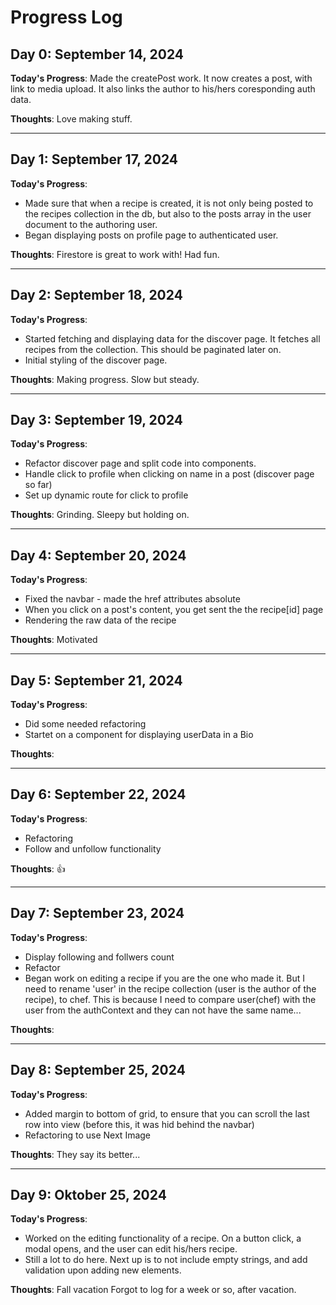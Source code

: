 # Progress Log

## Day 0: September 14, 2024

**Today's Progress**: 
Made the createPost work. It now creates a post, with link to media upload. It also links the author to his/hers coresponding auth data.

**Thoughts**: 
Love making stuff.

__________________________________________________

## Day 1: September 17, 2024

**Today's Progress**: 
- Made sure that when a recipe is created, it is not only being posted to the recipes collection in the db, but also to the posts array in the user document to the authoring user.
- Began displaying posts on profile page to authenticated user.

**Thoughts**: 
Firestore is great to work with!
Had fun.

__________________________________________________

## Day 2: September 18, 2024

**Today's Progress**: 
- Started fetching and displaying data for the discover page. It fetches all recipes from the collection. This should be paginated later on.
- Initial styling of the discover page.

**Thoughts**: 
Making progress. Slow but steady.


__________________________________________________

## Day 3: September 19, 2024

**Today's Progress**: 
- Refactor discover page and split code into components.
- Handle click to profile when clicking on name in a post (discover page so far)
- Set up dynamic route for click to profile

**Thoughts**: 
Grinding. Sleepy but holding on.


__________________________________________________

## Day 4: September 20, 2024

**Today's Progress**: 
- Fixed the navbar - made the href attributes absolute
- When you click on a post's content, you get sent the the recipe[id] page
- Rendering the raw data of the recipe

**Thoughts**: 
Motivated

__________________________________________________

## Day 5: September 21, 2024

**Today's Progress**: 
- Did some needed refactoring
- Startet on a component for displaying userData in a Bio

**Thoughts**: 

__________________________________________________

## Day 6: September 22, 2024

**Today's Progress**: 
- Refactoring
- Follow and unfollow functionality

**Thoughts**: 
👍
__________________________________________________

## Day 7: September 23, 2024

**Today's Progress**: 
- Display following and follwers count
- Refactor
- Began work on editing a recipe if you are the one who made it. But I need to rename 'user' in the recipe collection (user is the author of the recipe), to chef.
This is because I need to compare user(chef) with the user from the authContext and they can not have the same name...

**Thoughts**: 

__________________________________________________


## Day 8: September 25, 2024

**Today's Progress**: 
- Added margin to bottom of grid, to ensure that you can scroll the last row into view (before this, it was hid behind the navbar)
- Refactoring to use Next Image

**Thoughts**: 
They say its better...

__________________________________________________


## Day 9: Oktober 25, 2024

**Today's Progress**: 
- Worked on the editing functionality of a recipe. On a button click, a modal opens, and the user can edit his/hers recipe.
- Still a lot to do here. Next up is to not include empty strings, and add validation upon adding new elements.

**Thoughts**: 
Fall vacation
Forgot to log for a week or so, after vacation.



